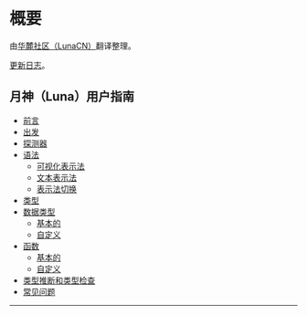 # 概要

由[华麓社区（LunaCN）][0]翻译整理。

[更新日志][h]。

## 月神（Luna）用户指南

- [前言][1]
- [出发][2]
- [探测器][3]
- [语法][4]
  - [可视化表示法][5]
  - [文本表示法][6]
  - [表示法切换][7]
- [类型][8]
- [数据类型][9]
  - [基本的][a]
  - [自定义][b]
- [函数][c]
  - [基本的][d]
  - [自定义][e]
- [类型推断和类型检查][f]
- [常见问题][g]

---
[0]:http://luna-lang.cn/
[1]:./README.md
[2]:./starting-out.md
[3]:./explorer.md
[4]:./syntax.md
[5]:./syntax-可视化表示法.md
[6]:./syntax-文本表示法.md
[7]:./syntax-表示法切换.md
[8]:./types.md
[9]:./datatypes.md
[a]:./datatypes-基本的.md
[b]:./datatypes-自定义.md
[c]:./function.md
[d]:./function-基本的.md
[e]:./function-自定义.md
[f]:./advanced-types.md
[g]:./faq.md
[h]:./version-log.md
